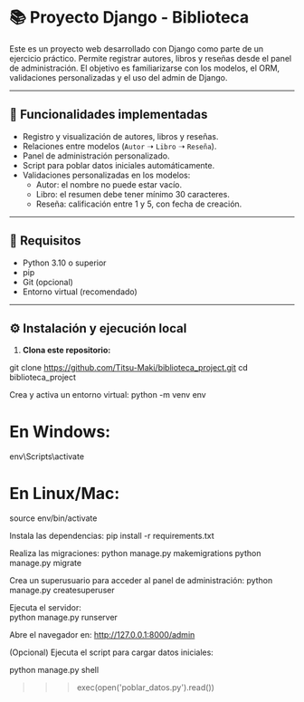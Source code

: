 # 📚 Proyecto Django - Biblioteca

Este es un proyecto web desarrollado con Django como parte de un ejercicio práctico. Permite registrar autores, libros y reseñas desde el panel de administración. El objetivo es familiarizarse con los modelos, el ORM, validaciones personalizadas y el uso del admin de Django.

---

## 🚀 Funcionalidades implementadas

- Registro y visualización de autores, libros y reseñas.
- Relaciones entre modelos (`Autor` ➝ `Libro` ➝ `Reseña`).
- Panel de administración personalizado.
- Script para poblar datos iniciales automáticamente.
- Validaciones personalizadas en los modelos:
  - Autor: el nombre no puede estar vacío.
  - Libro: el resumen debe tener mínimo 30 caracteres.
  - Reseña: calificación entre 1 y 5, con fecha de creación.

---

## 🧰 Requisitos

- Python 3.10 o superior
- pip
- Git (opcional)
- Entorno virtual (recomendado)

---

## ⚙️ Instalación y ejecución local

1. **Clona este repositorio:**

git clone https://github.com/Titsu-Maki/biblioteca_project.git
cd biblioteca_project


Crea y activa un entorno virtual:
python -m venv env


# En Windows:
env\Scripts\activate
# En Linux/Mac:
source env/bin/activate


Instala las dependencias:
pip install -r requirements.txt


Realiza las migraciones: 
python manage.py makemigrations
python manage.py migrate


Crea un superusuario para acceder al panel de administración:
python manage.py createsuperuser


Ejecuta el servidor:  
python manage.py runserver


Abre el navegador en:
http://127.0.0.1:8000/admin


(Opcional) Ejecuta el script para cargar datos iniciales:

python manage.py shell
>>> exec(open('poblar_datos.py').read())
